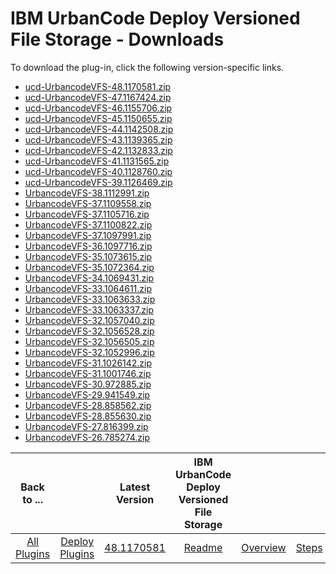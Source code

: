 
# IBM UrbanCode Deploy Versioned File Storage - Downloads

To download the plug-in, click the following version-specific links.
- [ucd-UrbancodeVFS-48.1170581.zip](https://github.com/UrbanCode/IBM-UCD-PLUGINS/blob/main/files/UrbancodeVFS/ucd-UrbancodeVFS-48.1170581.zip)
- [ucd-UrbancodeVFS-47.1167424.zip](https://raw.githubusercontent.com/UrbanCode/IBM-UCD-PLUGINS/main/files/UrbancodeVFS/ucd-UrbancodeVFS-47.1167424.zip)
- [ucd-UrbancodeVFS-46.1155706.zip](https://raw.githubusercontent.com/UrbanCode/IBM-UCD-PLUGINS/main/files/UrbancodeVFS/ucd-UrbancodeVFS-46.1155706.zip)
- [ucd-UrbancodeVFS-45.1150655.zip](https://raw.githubusercontent.com/UrbanCode/IBM-UCD-PLUGINS/main/files/UrbancodeVFS/ucd-UrbancodeVFS-45.1150655.zip)
- [ucd-UrbancodeVFS-44.1142508.zip](https://raw.githubusercontent.com/UrbanCode/IBM-UCD-PLUGINS/main/files/UrbancodeVFS/ucd-UrbancodeVFS-44.1142508.zip)
- [ucd-UrbancodeVFS-43.1139365.zip](https://raw.githubusercontent.com/UrbanCode/IBM-UCD-PLUGINS/main/files/UrbancodeVFS/ucd-UrbancodeVFS-43.1139365.zip)
- [ucd-UrbancodeVFS-42.1132833.zip](https://raw.githubusercontent.com/UrbanCode/IBM-UCD-PLUGINS/main/files/UrbancodeVFS/ucd-UrbancodeVFS-42.1132833.zip)
- [ucd-UrbancodeVFS-41.1131565.zip](https://raw.githubusercontent.com/UrbanCode/IBM-UCD-PLUGINS/main/files/UrbancodeVFS/ucd-UrbancodeVFS-41.1131565.zip)
- [ucd-UrbancodeVFS-40.1128760.zip](https://raw.githubusercontent.com/UrbanCode/IBM-UCD-PLUGINS/main/files/UrbancodeVFS/ucd-UrbancodeVFS-40.1128760.zip)
- [ucd-UrbancodeVFS-39.1126469.zip](https://raw.githubusercontent.com/UrbanCode/IBM-UCD-PLUGINS/main/files/UrbancodeVFS/ucd-UrbancodeVFS-39.1126469.zip)
- [UrbancodeVFS-38.1112991.zip](https://raw.githubusercontent.com/UrbanCode/IBM-UCD-PLUGINS/main/files/UrbancodeVFS/UrbancodeVFS-38.1112991.zip)
- [UrbancodeVFS-37.1109558.zip](https://raw.githubusercontent.com/UrbanCode/IBM-UCD-PLUGINS/main/files/UrbancodeVFS/UrbancodeVFS-37.1109558.zip)
- [UrbancodeVFS-37.1105716.zip](https://raw.githubusercontent.com/UrbanCode/IBM-UCD-PLUGINS/main/files/UrbancodeVFS/UrbancodeVFS-37.1105716.zip)
- [UrbancodeVFS-37.1100822.zip](https://raw.githubusercontent.com/UrbanCode/IBM-UCD-PLUGINS/main/files/UrbancodeVFS/UrbancodeVFS-37.1100822.zip)
- [UrbancodeVFS-37.1097991.zip](https://raw.githubusercontent.com/UrbanCode/IBM-UCD-PLUGINS/main/files/UrbancodeVFS/UrbancodeVFS-37.1097991.zip)
- [UrbancodeVFS-36.1097716.zip](https://raw.githubusercontent.com/UrbanCode/IBM-UCD-PLUGINS/main/files/UrbancodeVFS/UrbancodeVFS-36.1097716.zip)
- [UrbancodeVFS-35.1073615.zip](https://raw.githubusercontent.com/UrbanCode/IBM-UCD-PLUGINS/main/files/UrbancodeVFS/UrbancodeVFS-35.1073615.zip)
- [UrbancodeVFS-35.1072364.zip](https://raw.githubusercontent.com/UrbanCode/IBM-UCD-PLUGINS/main/files/UrbancodeVFS/UrbancodeVFS-35.1072364.zip)
- [UrbancodeVFS-34.1069431.zip](https://raw.githubusercontent.com/UrbanCode/IBM-UCD-PLUGINS/main/files/UrbancodeVFS/UrbancodeVFS-34.1069431.zip)
- [UrbancodeVFS-33.1064611.zip](https://raw.githubusercontent.com/UrbanCode/IBM-UCD-PLUGINS/main/files/UrbancodeVFS/UrbancodeVFS-33.1064611.zip)
- [UrbancodeVFS-33.1063633.zip](https://raw.githubusercontent.com/UrbanCode/IBM-UCD-PLUGINS/main/files/UrbancodeVFS/UrbancodeVFS-33.1063633.zip)
- [UrbancodeVFS-33.1063337.zip](https://raw.githubusercontent.com/UrbanCode/IBM-UCD-PLUGINS/main/files/UrbancodeVFS/UrbancodeVFS-33.1063337.zip)
- [UrbancodeVFS-32.1057040.zip](https://raw.githubusercontent.com/UrbanCode/IBM-UCD-PLUGINS/main/files/UrbancodeVFS/UrbancodeVFS-32.1057040.zip)
- [UrbancodeVFS-32.1056528.zip](https://raw.githubusercontent.com/UrbanCode/IBM-UCD-PLUGINS/main/files/UrbancodeVFS/UrbancodeVFS-32.1056528.zip)
- [UrbancodeVFS-32.1056505.zip](https://raw.githubusercontent.com/UrbanCode/IBM-UCD-PLUGINS/main/files/UrbancodeVFS/UrbancodeVFS-32.1056505.zip)
- [UrbancodeVFS-32.1052996.zip](https://raw.githubusercontent.com/UrbanCode/IBM-UCD-PLUGINS/main/files/UrbancodeVFS/UrbancodeVFS-32.1052996.zip)
- [UrbancodeVFS-31.1026142.zip](https://raw.githubusercontent.com/UrbanCode/IBM-UCD-PLUGINS/main/files/UrbancodeVFS/UrbancodeVFS-31.1026142.zip)
- [UrbancodeVFS-31.1001746.zip](https://raw.githubusercontent.com/UrbanCode/IBM-UCD-PLUGINS/main/files/UrbancodeVFS/UrbancodeVFS-31.1001746.zip)
- [UrbancodeVFS-30.972885.zip](https://raw.githubusercontent.com/UrbanCode/IBM-UCD-PLUGINS/main/files/UrbancodeVFS/UrbancodeVFS-30.972885.zip)
- [UrbancodeVFS-29.941549.zip](https://raw.githubusercontent.com/UrbanCode/IBM-UCD-PLUGINS/main/files/UrbancodeVFS/UrbancodeVFS-29.941549.zip)
- [UrbancodeVFS-28.858562.zip](https://raw.githubusercontent.com/UrbanCode/IBM-UCD-PLUGINS/main/files/UrbancodeVFS/UrbancodeVFS-28.858562.zip)
- [UrbancodeVFS-28.855630.zip](https://raw.githubusercontent.com/UrbanCode/IBM-UCD-PLUGINS/main/files/UrbancodeVFS/UrbancodeVFS-28.855630.zip)
- [UrbancodeVFS-27.816399.zip](https://raw.githubusercontent.com/UrbanCode/IBM-UCD-PLUGINS/main/files/UrbancodeVFS/UrbancodeVFS-27.816399.zip)
- [UrbancodeVFS-26.785274.zip](https://raw.githubusercontent.com/UrbanCode/IBM-UCD-PLUGINS/main/files/UrbancodeVFS/UrbancodeVFS-26.785274.zip)

|          Back to ...          |                                |                                                          Latest Version                                                           | IBM UrbanCode Deploy Versioned File Storage |||
|:-----------------------------:|:------------------------------:|:---------------------------------------------------------------------------------------------------------------------------------:|:-------------------------------------------:| :---: | :---: |
| [All Plugins](../../index.md) | [Deploy Plugins](../README.md) | [48.1170581](https://raw.githubusercontent.com/UrbanCode/IBM-UCD-PLUGINS/main/files/UrbancodeVFS/ucd-UrbancodeVFS-48.1170581.zip) |             [Readme](README.md)             |[Overview](overview.md)|[Steps](steps.md)|
